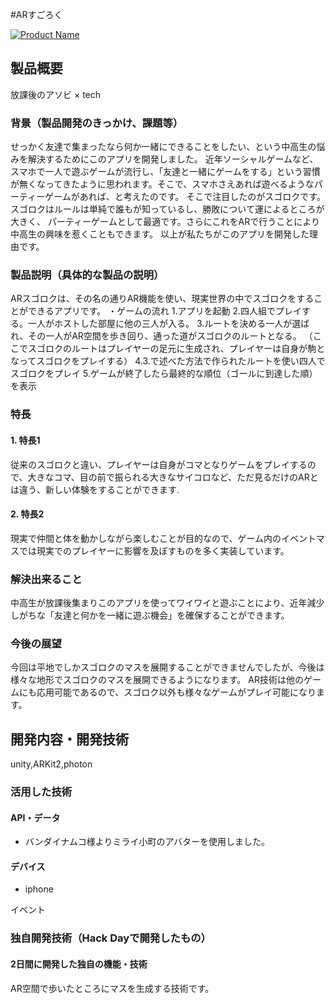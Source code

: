 #ARすごろく

[![Product Name](image.png)](https://www.youtube.com/watch?v=G5rULR53uMk)

## 製品概要
放課後のアソビ × tech

### 背景（製品開発のきっかけ、課題等）
せっかく友達で集まったなら何か一緒にできることをしたい、という中高生の悩みを解決するためにこのアプリを開発しました。
近年ソーシャルゲームなど、スマホで一人で遊ぶゲームが流行し、「友達と一緒にゲームをする」という習慣
が無くなってきたように思われます。そこで、スマホさえあれば遊べるようなパーティーゲームがあれば、と考えたのです。
そこで注目したのがスゴロクです。スゴロクはルールは単純で誰もが知っているし、勝敗について運によるところが大きく、
パーティーゲームとして最適です。さらにこれをARで行うことにより中高生の興味を惹くこともできます。
以上が私たちがこのアプリを開発した理由です。

### 製品説明（具体的な製品の説明）
ARスゴロクは、その名の通りAR機能を使い、現実世界の中でスゴロクをすることができるアプリです。
・ゲームの流れ
1.アプリを起動
2.四人組でプレイする。一人がホストした部屋に他の三人が入る。
3.ルートを決める一人が選ばれ、その一人がAR空間を歩き回り、通った道がスゴロクのルートとなる。
（ここでスゴロクのルートはプレイヤーの足元に生成され、プレイヤーは自身が駒となってスゴロクをプレイする）
4.3.で述べた方法で作られたルートを使い四人でスゴロクをプレイ
5.ゲームが終了したら最終的な順位（ゴールに到達した順）を表示
### 特長

#### 1. 特長1
従来のスゴロクと違い、プレイヤーは自身がコマとなりゲームをプレイするので、大きなコマ、目の前で振られる大きなサイコロなど、ただ見るだけのARとは違う、新しい体験をすることができます.

#### 2. 特長2
現実で仲間と体を動かしながら楽しむことが目的なので、ゲーム内のイベントマスでは現実でのプレイヤーに影響を及ぼすものを多く実装しています。

### 解決出来ること
中高生が放課後集まりこのアプリを使ってワイワイと遊ぶことにより、近年減少しがちな「友達と何かを一緒に遊ぶ機会」を確保することができます。


### 今後の展望
今回は平地でしかスゴロクのマスを展開することができませんでしたが、今後は様々な地形でスゴロクのマスを展開できるようになります。
AR技術は他のゲームにも応用可能であるので、スゴロク以外も様々なゲームがプレイ可能になります。

## 開発内容・開発技術
unity,ARKit2,photon
### 活用した技術
#### API・データ

* バンダイナムコ様よりミライ小町のアバターを使用しました。

#### デバイス
* iphone

イベント
### 独自開発技術（Hack Dayで開発したもの）
#### 2日間に開発した独自の機能・技術
AR空間で歩いたところにマスを生成する技術です。
